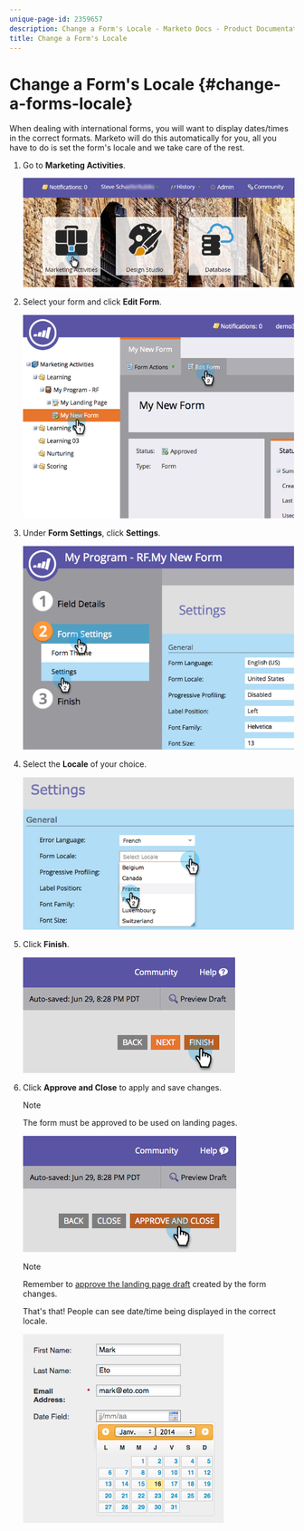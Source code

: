 ```yaml
---
unique-page-id: 2359657
description: Change a Form's Locale - Marketo Docs - Product Documentation
title: Change a Form's Locale
---
```


# Change a Form's Locale {#change-a-forms-locale}

When dealing with international forms, you will want to display dates/times in the correct formats. Marketo will do this automatically for you, all you have to do is set the form's locale and we take care of the rest.

1. Go to **Marketing Activities**.

   ![](assets/login-marketing-activities-7.png)

1. Select your form and click **Edit Form**.

   ![](assets/image2014-9-15-12-3a52-3a52.png)

1. Under **Form Settings**, click **Settings**.

   ![](assets/image2014-9-15-12-3a53-3a23.png)

1. Select the **Locale** of your choice.

   ![](assets/image2014-9-15-12-3a53-3a35.png)

1. Click **Finish**.

   ![](assets/image2014-9-15-12-3a53-3a43.png)

1. Click **Approve and Close** to apply and save changes.

   >[!NOTE]
   >
   >The form must be approved to be used on landing pages.

   ![](assets/image2014-9-15-12-3a53-3a52.png)

   >[!NOTE]
   >
   >Remember to [approve the landing page draft](/help/marketo/product-docs/demand-generation/landing-pages/understanding-landing-pages/approve-unapprove-or-delete-a-landing-page.md) created by the form changes.

   That's that! People can see date/time being displayed in the correct locale.

   ![](assets/image2014-9-15-12-3a53-3a59.png)
